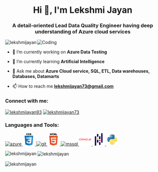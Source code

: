 <h1 align="center">Hi 👋, I'm Lekshmi Jayan</h1>
<h3 align="center">A detail-oriented Lead Data Quality Engineer having deep understanding of Azure cloud services</h3>
<img align="right" alt="Coding" width="400" src="https://media.licdn.com/dms/image/C4E22AQG9QjGp5fooYg/feedshare-shrink_2048_1536/0/1675699563601?e=2147483647&v=beta&t=f7Qk-E610CJJoJyS_nycY-zP3fnG0kGEvqRBRRiz5DA">
<p align="left"> <img src="https://komarev.com/ghpvc/?username=lekshmijayan&label=Profile%20views&color=0e75b6&style=flat" alt="lekshmijayan" /> </p>

- 🔭 I’m currently working on **Azure Data Testing**

- 🌱 I’m currently learning **Artificial Intelligence**

- 💬 Ask me about **Azure Cloud service, SQL, ETL, Data warehouses, Databases, Datamarts**

- 📫 How to reach me **lekshmijayan73@gmail.com**

<h3 align="left">Connect with me:</h3>
<p align="left">
<a href="https://linkedin.com/in/lekshmijayan93" target="blank"><img align="center" src="https://raw.githubusercontent.com/rahuldkjain/github-profile-readme-generator/master/src/images/icons/Social/linked-in-alt.svg" alt="lekshmijayan93" height="30" width="40" /></a>
<a href="https://www.hackerrank.com/lekshmijayan73" target="blank"><img align="center" src="https://raw.githubusercontent.com/rahuldkjain/github-profile-readme-generator/master/src/images/icons/Social/hackerrank.svg" alt="lekshmijayan73" height="30" width="40" /></a>
</p>

<h3 align="left">Languages and Tools:</h3>
<p align="left"> <a href="https://azure.microsoft.com/en-in/" target="_blank" rel="noreferrer"> <img src="https://www.vectorlogo.zone/logos/microsoft_azure/microsoft_azure-icon.svg" alt="azure" width="40" height="40"/> </a> <a href="https://www.w3schools.com/css/" target="_blank" rel="noreferrer"> <img src="https://raw.githubusercontent.com/devicons/devicon/master/icons/css3/css3-original-wordmark.svg" alt="css3" width="40" height="40"/> </a> <a href="https://git-scm.com/" target="_blank" rel="noreferrer"> <img src="https://www.vectorlogo.zone/logos/git-scm/git-scm-icon.svg" alt="git" width="40" height="40"/> </a> <a href="https://www.w3.org/html/" target="_blank" rel="noreferrer"> <img src="https://raw.githubusercontent.com/devicons/devicon/master/icons/html5/html5-original-wordmark.svg" alt="html5" width="40" height="40"/> </a> <a href="https://www.microsoft.com/en-us/sql-server" target="_blank" rel="noreferrer"> <img src="https://www.svgrepo.com/show/303229/microsoft-sql-server-logo.svg" alt="mssql" width="40" height="40"/> </a> <a href="https://www.oracle.com/" target="_blank" rel="noreferrer"> <img src="https://raw.githubusercontent.com/devicons/devicon/master/icons/oracle/oracle-original.svg" alt="oracle" width="40" height="40"/> </a> <a href="https://pandas.pydata.org/" target="_blank" rel="noreferrer"> <img src="https://raw.githubusercontent.com/devicons/devicon/2ae2a900d2f041da66e950e4d48052658d850630/icons/pandas/pandas-original.svg" alt="pandas" width="40" height="40"/> </a> <a href="https://www.python.org" target="_blank" rel="noreferrer"> <img src="https://raw.githubusercontent.com/devicons/devicon/master/icons/python/python-original.svg" alt="python" width="40" height="40"/> </a> </p>

<p><img align="left" src="https://github-readme-stats.vercel.app/api/top-langs?username=lekshmijayan&show_icons=true&locale=en&layout=compact" alt="lekshmijayan" /></p>

<p>&nbsp;<img align="center" src="https://github-readme-stats.vercel.app/api?username=lekshmijayan&show_icons=true&locale=en" alt="lekshmijayan" /></p>

<p><img align="center" src="https://github-readme-streak-stats.herokuapp.com/?user=lekshmijayan&" alt="lekshmijayan" /></p>
